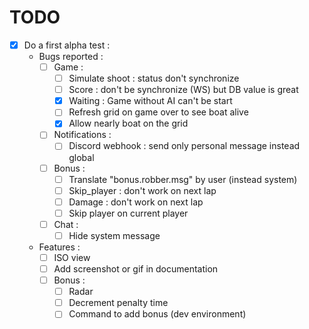 TODO
====

- [x] Do a first alpha test :
  - Bugs reported :
    - [ ] Game :
      - [ ] Simulate shoot : status don't synchronize
      - [ ] Score : don't be synchronize (WS) but DB value is great
      - [X] Waiting : Game without AI can't be start
      - [ ] Refresh grid on game over to see boat alive
      - [X] Allow nearly boat on the grid
    - [ ] Notifications :
      - [ ] Discord webhook : send only personal message instead global
    - [ ] Bonus :
      - [ ] Translate "bonus.robber.msg" by user (instead system)
      - [ ] Skip_player : don't work on next lap
      - [ ] Damage : don't work on next lap
      - [ ] Skip player on current player
    - [ ] Chat :
      - [ ] Hide system message
  - Features :
    - [ ] ISO view
    - [ ] Add screenshot or gif in documentation
    - [ ] Bonus :
        - [ ] Radar
        - [ ] Decrement penalty time
        - [ ] Command to add bonus (dev environment)
